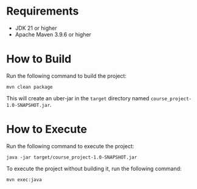 # Requirements
- JDK 21 or higher
- Apache Maven 3.9.6 or higher

# How to Build
Run the following command to build the project:
```shell
mvn clean package
```
This will create an uber-jar in the `target` directory named `course_project-1.0-SNAPSHOT.jar`.

# How to Execute
Run the following command to execute the project:
```shell
java -jar target/course_project-1.0-SNAPSHOT.jar
```

To execute the project without building it, run the following command:
```shell
mvn exec:java
```

